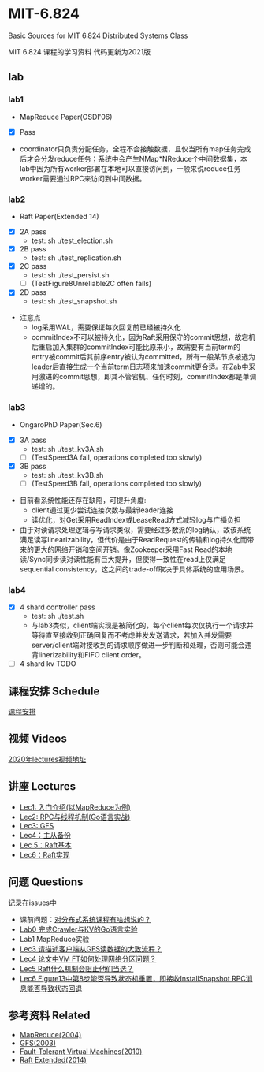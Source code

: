 # MIT-6.824
Basic Sources for MIT 6.824 Distributed Systems Class

MIT 6.824 课程的学习资料 代码更新为2021版


## lab

### lab1
-	MapReduce Paper(OSDI'06)  
- [x]	Pass  
- coordinator只负责分配任务，全程不会接触数据，且仅当所有map任务完成后才会分发reduce任务；系统中会产生NMap*NReduce个中间数据集，本lab中因为所有worker部署在本地可以直接访问到，一般来说reduce任务worker需要通过RPC来访问到中间数据。  

### lab2  
-	Raft Paper(Extended 14)  
- [x]	2A pass  
	- test: sh ./test_election.sh  
- [x]	2B pass
	- test: sh ./test_replication.sh  
- [x]   2C pass  
	- test: sh ./test_persist.sh  
	- [ ] (TestFigure8Unreliable2C often fails) 
- [x]   2D pass
	- test: sh ./test_snapshot.sh  
- 注意点
	- log采用WAL，需要保证每次回复前已经被持久化
	- commitIndex不可以被持久化，因为Raft采用保守的commit思想，故宕机后重启加入集群的commitIndex可能比原来小，故需要有当前term的entry被commit后其前序entry被认为committed，所有一般某节点被选为leader后直接生成一个当前term日志项来加速commit更合适。在Zab中采用激进的commit思想，即其不管宕机、任何时刻，commitIndex都是单调递增的。

### lab3
-	OngaroPhD Paper(Sec.6)  
- [x]	3A pass
	- test: sh ./test_kv3A.sh
	- [ ] (TestSpeed3A fail, operations completed too slowly)  
- [x]   3B pass  
	- test: sh ./test_kv3B.sh  
	- [ ] (TestSpeed3B fail, operations completed too slowly)  
- 目前看系统性能还存在缺陷，可提升角度:
	- client通过更少尝试连接次数与最新leader连接  
	- 读优化，对Get采用ReadIndex或LeaseRead方式减轻log与广播负担  
- 由于对读请求处理逻辑与写请求类似，需要经过多数派的log确认，故该系统满足读写linearizability，但代价是由于ReadRequest的传输和log持久化而带来的更大的网络开销和空间开销。像Zookeeper采用Fast Read的本地读/Sync同步读对读性能有巨大提升，但使得一致性在read上仅满足sequential consistency，这之间的trade-off取决于具体系统的应用场景。  

### lab4
- [x]	4 shard controller pass
	- test: sh ./test.sh
	- 与lab3类似，client端实现是被简化的，每个client每次仅执行一个请求并等待直至接收到正确回复而不考虑并发发送请求，若加入并发需要server/client端对接收到的请求顺序做进一步判断和处理，否则可能会违背linerizability和FIFO client order。    
- [ ]	4 shard kv TODO  

## 课程安排 Schedule

[课程安排](https://pdos.csail.mit.edu/6.824/schedule.html)

## 视频 Videos

[2020年lectures视频地址](https://www.bilibili.com/video/av87684880)

## 讲座 Lectures

- [Lec1: 入门介绍(以MapReduce为例)](https://github.com/chaozh/MIT-6.824/issues/2)
- [Lec2: RPC与线程机制(Go语言实战)](https://github.com/chaozh/MIT-6.824/issues/3)
- [Lec3: GFS](https://github.com/chaozh/MIT-6.824/issues/6)
- [Lec4：主从备份](https://github.com/chaozh/MIT-6.824/issues/7)
- [Lec 5：Raft基本](https://github.com/chaozh/MIT-6.824/issues/9)
- [Lec6：Raft实现](https://github.com/chaozh/MIT-6.824/issues/10)

## 问题 Questions

记录在issues中

- 课前问题：[对分布式系统课程有啥想说的？](https://github.com/chaozh/MIT-6.824/issues/1)
- [Lab0 完成Crawler与KV的Go语言实验](https://github.com/chaozh/MIT-6.824/issues/4)
- Lab1 MapReduce实验
- [Lec3 请描述客户端从GFS读数据的大致流程？](https://github.com/chaozh/MIT-6.824/issues/6)
- [Lec4 论文中VM FT如何处理网络分区问题？](https://github.com/chaozh/MIT-6.824/issues/7)
- [Lec5 Raft什么机制会阻止他们当选？](https://github.com/chaozh/MIT-6.824/issues/9)
- [Lec6 Figure13中第8步能否导致状态机重置，即接收InstallSnapshot RPC消息能否导致状态回退](https://github.com/chaozh/MIT-6.824/issues/10)

## 参考资料 Related

- [MapReduce(2004)](https://pdos.csail.mit.edu/6.824/papers/mapreduce.pdf)
- [GFS(2003)](https://static.googleusercontent.com/media/research.google.com/zh-CN//archive/gfs-sosp2003.pdf)
- [Fault-Tolerant Virtual Machines(2010)](https://pdos.csail.mit.edu/6.824/papers/vm-ft.pdf)
- [Raft Extended(2014)](https://pdos.csail.mit.edu/6.824/papers/raft-extended.pdf)


